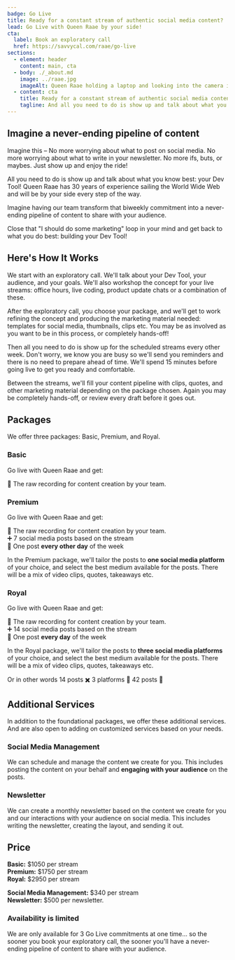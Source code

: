 ```yaml
---
badge: Go Live
title: Ready for a constant stream of authentic social media content?
lead: Go Live with Queen Raae by your side!
cta:
  label: Book an exploratory call
  href: https://savvycal.com/raae/go-live
sections:
  - element: header
    content: main, cta
  - body: ./_about.md
    image: ../raae.jpg
    imageAlt: Queen Raae holding a laptop and looking into the camera in her signature green dress.
  - content: cta
    title: Ready for a constant stream of authentic social media content?
    tagline: And all you need to do is show up and talk about what you know best!
---
```


## Imagine a never-ending pipeline of content

Imagine this – No more worrying about what to post on social media. No more worrying about what to write in your newsletter. No more ifs, buts, or maybes. Just show up and enjoy the ride!

All you need to do is show up and talk about what you know best: your Dev Tool! Queen Raae has 30 years of experience sailing the World Wide Web and will be by your side every step of the way.

Imagine having our team transform that biweekly commitment into a never-ending pipeline of content to share with your audience.

<aside class="pow">

Close that "I should do some marketing" loop in your mind and get back to what you do best: building your Dev Tool!

</aside>

## Here's How It Works

We start with an exploratory call. We'll talk about your Dev Tool, your audience, and your goals. We'll also workshop the concept for your live streams: office hours, live coding, product update chats or a combination of these.

After the exploratory call, you choose your package, and we'll get to work refining the concept and producing the marketing material needed: templates for social media, thumbnails, clips etc. You may be as involved as you want to be in this process, or completely hands-off!

Then all you need to do is show up for the scheduled streams every other week. Don't worry, we know you are busy so we'll send you reminders and there is no need to prepare ahead of time. We'll spend 15 minutes before going live to get you ready and comfortable.

Between the streams, we'll fill your content pipeline with clips, quotes, and other marketing material depending on the package chosen. Again you may be completely hands-off, or review every draft before it goes out.

## Packages

We offer three packages: Basic, Premium, and Royal.

### Basic

Go live with Queen Raae and get:

🔴 The raw recording for content creation by your team.

### Premium

Go live with Queen Raae and get:

🔴 The raw recording for content creation by your team.\
➕ 7 social media posts based on the stream\
🟰 One post **every other day** of the week

In the Premium package, we'll tailor the posts to **one social media platform** of your choice, and select the best medium available for the posts. There will be a mix of video clips, quotes, takeaways etc.

### Royal

Go live with Queen Raae and get:

🔴 The raw recording for content creation by your team.\
➕ 14 social media posts based on the stream\
🟰 One post **every day** of the week

In the Royal package, we'll tailor the posts to **three social media platforms** of your choice, and select the best medium available for the posts. There will be a mix of video clips, quotes, takeaways etc.

Or in other words 14 posts ✖️ 3 platforms 🟰 42 posts 🤯

## Additional Services

In addition to the foundational packages, we offer these additional services. And are also open to adding on customized services based on your needs.

### Social Media Management

We can schedule and manage the content we create for you. This includes posting the content on your behalf and **engaging with your audience** on the posts.

### Newsletter

We can create a monthly newsletter based on the content we create for you and our interactions with your audience on social media. This includes writing the newsletter, creating the layout, and sending it out.

## Price

**Basic:** $1050 per stream\
**Premium:** $1750 per stream\
**Royal:** $2950 per stream

**Social Media Management:** $340 per stream\
**Newsletter:** $500 per newsletter.

### Availability is limited

We are only available for 3 Go Live commitments at one time... so the sooner you book your exploratory call, the sooner you'll have a never-ending pipeline of content to share with your audience.
